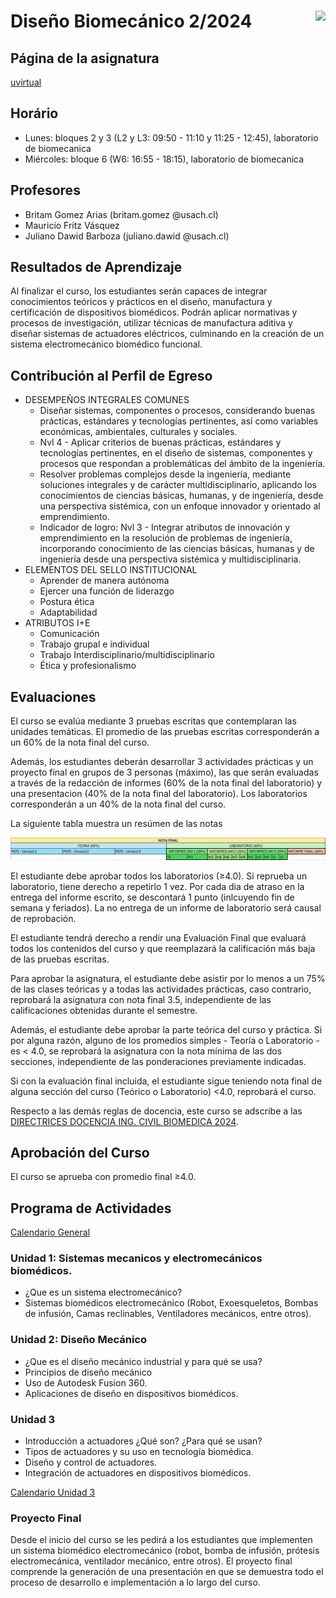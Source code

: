 # <img src="https://julianodb.github.io/SISTEMAS_ELECTRONICOS_PARA_INGENIERIA_BIOMEDICA/img/logo_fing.png?raw=true" align="right" height="45"> Diseño Biomecánico 2/2024

## Página de la asignatura

[uvirtual](https://uvirtual.usach.cl/moodle/course/view.php?id=37566)

## Horário 
- Lunes: bloques 2 y 3 (L2 y L3: 09:50 - 11:10 y 11:25 - 12:45), laboratorio de biomecanica
- Miércoles: bloque 6 (W6: 16:55 - 18:15), laboratorio de biomecanica

## Profesores

- Britam Gomez Arias (britam.gomez @usach.cl)
- Mauricio Fritz Vásquez
- Juliano Dawid Barboza (juliano.dawid @usach.cl)

## Resultados de Aprendizaje

Al finalizar el curso, los estudiantes serán capaces de integrar conocimientos teóricos y prácticos en el diseño, manufactura y certificación de dispositivos biomédicos. Podrán aplicar normativas y procesos de investigación, utilizar técnicas de manufactura aditiva y diseñar sistemas de actuadores eléctricos, culminando en la creación de un sistema electromecánico biomédico funcional.	

## Contribución al Perfil de Egreso

- DESEMPEÑOS INTEGRALES COMUNES	
    - Diseñar sistemas, componentes o procesos, considerando buenas prácticas, estándares y tecnologías pertinentes, así como variables económicas, ambientales, culturales y sociales.	
    - Nvl 4 - Aplicar criterios de buenas prácticas, estándares y tecnologías pertinentes, en el diseño de sistemas, componentes y procesos que respondan a problemáticas del ámbito de la ingeniería.	
    - Resolver problemas complejos desde la ingeniería, mediante soluciones integrales y de carácter multidisciplinario, aplicando los conocimientos de ciencias básicas, humanas, y de ingeniería, desde una perspectiva sistémica, con un enfoque innovador y orientado al emprendimiento.	
    - Indicador de logro: Nvl 3 - Integrar atributos de innovación y emprendimiento en la resolución de problemas de ingeniería, incorporando conocimiento de las ciencias básicas, humanas y de ingeniería desde una perspectiva sistémica y multidisciplinaria.	
- ELEMENTOS DEL SELLO INSTITUCIONAL	
    - Aprender de manera autónoma
    - Ejercer una función de liderazgo
    - Postura ética
    - Adaptabilidad
- ATRIBUTOS I+E
    - Comunicación
	- Trabajo grupal e individual
	- Trabajo Interdisciplinario/multidisciplinario
	- Ética y profesionalismo

## Evaluaciones

El curso se evalúa mediante 3 pruebas escritas que contemplaran las unidades temáticas. El promedio de las pruebas escritas corresponderán a un 60% de la nota final del curso. 

Además, los estudiantes deberán desarrollar 3 actividades prácticas y un proyecto final en grupos de 3 personas (máximo), las que serán evaluadas a través de la redacción de informes  (60% de la nota final del laboratorio) y una presentacion (40% de la nota final del laboratorio). Los laboratorios corresponderán a un 40% de la nota final del curso. 

La siguiente tabla muestra un resúmen de las notas

![notas](img/notas.png)

El estudiante debe aprobar todos los laboratorios (≥4.0). Si reprueba un laboratorio, tiene derecho a repetirlo 1 vez. Por cada dia de atraso en la entrega del informe escrito, se descontará 1 punto (inlcuyendo fin de semana y feriados). La no entrega de un informe de laboratorio será causal de reprobación.

El estudiante tendrá derecho a rendir una Evaluación Final que evaluará todos los contenidos del curso y que reemplazará la calificación más baja de las pruebas escritas. 

Para aprobar la asignatura, el estudiante debe asistir por lo menos a un 75% de las clases teóricas y a todas las actividades prácticas, caso contrario, reprobará la asignatura con nota final 3.5, independiente de las calificaciones obtenidas durante el semestre. 

Además, el estudiante debe aprobar la parte teórica del curso y práctica. Si por alguna razón, alguno de los promedios simples - Teoría o Laboratorio - es < 4.0, se reprobará la asignatura con la nota mínima de las dos secciones, independiente de las ponderaciones previamente indicadas. 

Si con la evaluación final incluida, el estudiante sigue teniendo nota final de alguna sección del curso (Teórico o Laboratorio) <4.0, reprobará el curso.

Respecto a las demás reglas de docencia, este curso se adscribe a las [DIRECTRICES DOCENCIA ING. CIVIL BIOMEDICA 2024](https://ingenieriabiomedica.usach.cl/sites/ing-civil-biomedica/files/directrices_docencia_ing._civil_biomedica_2024.pdf).

## Aprobación del Curso

El curso se aprueba con promedio final ≥4.0.	

## Programa de Actividades

[Calendario General](CALENDAR.md)

### Unidad 1: Sistemas mecanicos y electromecánicos biomédicos.

- ¿Que es un sistema electromecánico? 
- Sistemas biomédicos electromecánico (Robot, Exoesqueletos, Bombas de infusión, Camas reclinables, Ventiladores mecánicos, entre otros).

### Unidad 2: Diseño Mecánico

- ¿Que es el diseño mecánico industrial y para qué se usa?
- Principios de diseño mecánico
- Uso de Autodesk Fusion 360.
- Aplicaciones de diseño en dispositivos biomédicos.

### Unidad 3

- Introducción a actuadores ¿Qué son? ¿Para qué se usan?
- Tipos de actuadores y su uso en tecnología biomédica.
- Diseño y control de actuadores.
- Integración de actuadores en dispositivos biomédicos.

[Calendario Unidad 3](CALENDAR_UNIT_3md)

### Proyecto Final

Desde el inicio del curso se les pedirá a los estudiantes que implementen un sistema biomédico electromecánico (robot, bomba de infusión, prótesis electromecánica, ventilador mecánico, entre otros). El proyecto final comprende la generación de una presentación en que se demuestra todo el proceso de desarrollo e implementación a lo largo del curso.	
